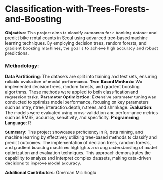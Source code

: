 # Classification-with-Trees-Forests-and-Boosting
**Objective**: This project aims to classify outcomes for a banking dataset and predict bike rental counts in Seoul using advanced tree-based machine learning techniques. By employing decision trees, random forests, and gradient boosting machines, the goal is to achieve high accuracy and robust predictions.

### Methodology:

**Data Partitioning**: The datasets are split into training and test sets, ensuring reliable evaluation of model performance.
**Tree-Based Methods**: We implemented decision trees, random forests, and gradient boosting algorithms. These methods were applied to both classification and regression tasks.
**Parameter Optimization**: Extensive parameter tuning was conducted to optimize model performance, focusing on key parameters such as mtry, ntree, interaction.depth, n.trees, and shrinkage.
**Evaluation**: The models were evaluated using cross-validation and performance metrics such as RMSE, accuracy, sensitivity, and specificity.
**Programming Language**: R

**Summary**: This project showcases proficiency in R, data mining, and machine learning by effectively utilizing tree-based methods to classify and predict outcomes. The implementation of decision trees, random forests, and gradient boosting machines highlights a strong understanding of model optimization and evaluation techniques. This approach demonstrates the capability to analyze and interpret complex datasets, making data-driven decisions to improve model accuracy.

**Additional Contributors**: Ömercan Mısırlıoğlu
